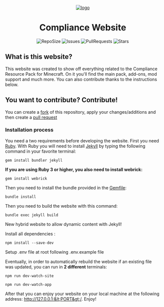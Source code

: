 <p align="center">
  <a href="https://compliancepack.net/" target="_blank">
    <img src="./image/icon/compliance_32x.png" alt="logo">
  </a>
  <h1 align="center">Compliance Website</h1>

  <div align="center">

![RepoSize](https://img.shields.io/github/repo-size/Compliance-Resource-Pack/Website?style=flat-square)
![Issues](https://img.shields.io/github/issues/Compliance-Resource-Pack/Website?style=flat-square)
![PullRequests](https://img.shields.io/github/issues-pr/Compliance-Resource-Pack/Website?style=flat-square)
![Stars](https://img.shields.io/github/stars/Compliance-Resource-Pack/Website?style=flat-square)
  </div>
</p>

## What is this website?
This website was created to show off everything related to the Compliance Resource Pack for Minecraft. On it you'll find the main pack, add-ons, mod support and much more.
You can also contribute thanks to the instructions below.

## You want to contribute? Contribute!

You can create a [fork](https://github.com/Compliance-Resource-Pack/Website/network/members) of this repository, apply your changes/additions and then create a [pull request](https://github.com/Compliance-Resource-Pack/Website/compare)

### Installation process

You need a two requirements before developing the website. First you need [Ruby](https://www.ruby-lang.org/en/downloads/). With Ruby you will need to install [Jekyll](https://jekyllrb.com/) by typing the following command in your favorite terminal:
```
gem install bundler jekyll
```
**If you are using Ruby 3 or higher, you also need to install webrick:**
```
gem install webrick
```

Then you need to install the bundle provided in the [Gemfile](./Gemfile):
```
bundle install
```

Then you need to build the website with this command:
```
bundle exec jekyll build
```

New hybrid website to allow dynamic content with Jekyll!

Install all dependencies :
```
npm install --save-dev
```

Setup .env file at root following .env.example file

Eventually, in order to automatically rebuild the website if an existing file was updated, you can run in **2 different** terminals:
```
npm run dev-watch-site
```
```
npm run dev-watch-app
```

After that you can enjoy your website on your local machine at the following address: http://127.0.0.1:&lt;PORT&gt;/. Enjoy!
